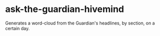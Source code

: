 # ask-the-guardian-hivemind
Generates a word-cloud from the Guardian's headlines, by section, on a certain day.
